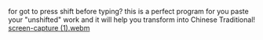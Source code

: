 for got to press shift before typing?
this is a perfect program for you
paste your "unshifted" work and it will help you transform into Chinese Traditional!
[screen-capture (1).webm](https://user-images.githubusercontent.com/118356583/202436395-ac1b3111-c4c0-4e58-8d3d-fe8f84523a0b.webm)
